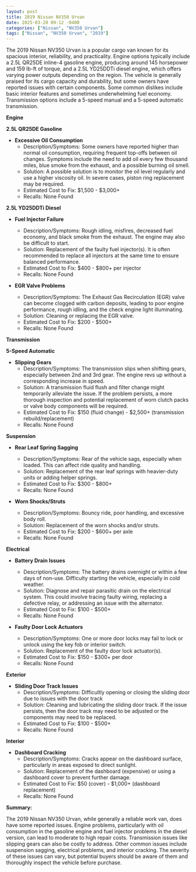 ```yaml
---
layout: post
title: 2019 Nissan NV350 Urvan
date: 2025-03-20 09:12 -0400
categories: ["Nissan", "NV350 Urvan"]
tags: ["Nissan", "NV350 Urvan", "2019"]
---
```

The 2019 Nissan NV350 Urvan is a popular cargo van known for its spacious interior, reliability, and practicality. Engine options typically include a 2.5L QR25DE inline-4 gasoline engine, producing around 145 horsepower and 159 lb-ft of torque, and a 2.5L YD25DDTi diesel engine, which offers varying power outputs depending on the region. The vehicle is generally praised for its cargo capacity and durability, but some owners have reported issues with certain components. Some common dislikes include basic interior features and sometimes underwhelming fuel economy. Transmission options include a 5-speed manual and a 5-speed automatic transmission.

**Engine**

**2.5L QR25DE Gasoline**
*   **Excessive Oil Consumption**
    *   Description/Symptoms: Some owners have reported higher than normal oil consumption, requiring frequent top-offs between oil changes. Symptoms include the need to add oil every few thousand miles, blue smoke from the exhaust, and a possible burning oil smell.
    *   Solution: A possible solution is to monitor the oil level regularly and use a higher viscosity oil. In severe cases, piston ring replacement may be required.
    *   Estimated Cost to Fix: $1,500 - $3,000+
    *   Recalls: None Found

**2.5L YD25DDTi Diesel**
*   **Fuel Injector Failure**
    *   Description/Symptoms: Rough idling, misfires, decreased fuel economy, and black smoke from the exhaust. The engine may also be difficult to start.
    *   Solution: Replacement of the faulty fuel injector(s). It is often recommended to replace all injectors at the same time to ensure balanced performance.
    *   Estimated Cost to Fix: $400 - $800+ per injector
    *   Recalls: None Found

*   **EGR Valve Problems**
    * Description/Symptoms: The Exhaust Gas Recirculation (EGR) valve can become clogged with carbon deposits, leading to poor engine performance, rough idling, and the check engine light illuminating.
    * Solution: Cleaning or replacing the EGR valve.
    * Estimated Cost to Fix: $200 - $500+
    * Recalls: None Found

**Transmission**

**5-Speed Automatic**

*   **Slipping Gears**
    *   Description/Symptoms: The transmission slips when shifting gears, especially between 2nd and 3rd gear. The engine revs up without a corresponding increase in speed.
    *   Solution: A transmission fluid flush and filter change might temporarily alleviate the issue. If the problem persists, a more thorough inspection and potential replacement of worn clutch packs or valve body components will be required.
    *   Estimated Cost to Fix: $150 (fluid change) - $2,500+ (transmission rebuild/replacement)
    *   Recalls: None Found

**Suspension**

*   **Rear Leaf Spring Sagging**
    *   Description/Symptoms: Rear of the vehicle sags, especially when loaded. This can affect ride quality and handling.
    *   Solution: Replacement of the rear leaf springs with heavier-duty units or adding helper springs.
    *   Estimated Cost to Fix: $300 - $800+
    *   Recalls: None Found

*   **Worn Shocks/Struts**
    *   Description/Symptoms: Bouncy ride, poor handling, and excessive body roll.
    *   Solution: Replacement of the worn shocks and/or struts.
    *   Estimated Cost to Fix: $200 - $600+ per axle
    *   Recalls: None Found

**Electrical**

*   **Battery Drain Issues**
    *   Description/Symptoms: The battery drains overnight or within a few days of non-use. Difficulty starting the vehicle, especially in cold weather.
    *   Solution: Diagnose and repair parasitic drain on the electrical system. This could involve tracing faulty wiring, replacing a defective relay, or addressing an issue with the alternator.
    *   Estimated Cost to Fix: $100 - $500+
    *   Recalls: None Found

*   **Faulty Door Lock Actuators**
    *   Description/Symptoms: One or more door locks may fail to lock or unlock using the key fob or interior switch.
    *   Solution: Replacement of the faulty door lock actuator(s).
    *   Estimated Cost to Fix: $150 - $300+ per door
    *   Recalls: None Found

**Exterior**

*   **Sliding Door Track Issues**
    * Description/Symptoms: Difficultly opening or closing the sliding door due to issues with the door track
    * Solution: Cleaning and lubricating the sliding door track. If the issue persists, then the door track may need to be adjusted or the components may need to be replaced.
    * Estimated Cost to Fix: $100 - $500+
    * Recalls: None Found

**Interior**

*   **Dashboard Cracking**
    *   Description/Symptoms: Cracks appear on the dashboard surface, particularly in areas exposed to direct sunlight.
    *   Solution: Replacement of the dashboard (expensive) or using a dashboard cover to prevent further damage.
    *   Estimated Cost to Fix: $50 (cover) - $1,000+ (dashboard replacement)
    *   Recalls: None Found

**Summary:**

The 2019 Nissan NV350 Urvan, while generally a reliable work van, does have some reported issues. Engine problems, particularly with oil consumption in the gasoline engine and fuel injector problems in the diesel version, can lead to moderate to high repair costs. Transmission issues like slipping gears can also be costly to address. Other common issues include suspension sagging, electrical problems, and interior cracking. The severity of these issues can vary, but potential buyers should be aware of them and thoroughly inspect the vehicle before purchase.

